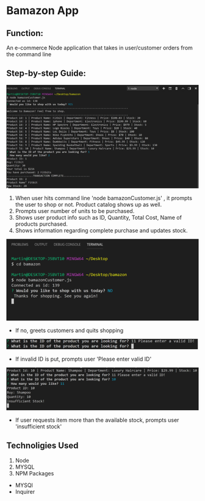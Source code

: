 # Bamazon App
## Function:
An e-commerce Node application that takes in user/customer orders from the command line

## Step-by-step Guide:
![](images/1.png)
1. When user hits command line 'node bamazonCustomer.js' , it prompts the user to shop or not. Product catalog shows up as well.
2. Prompts user number of units to be purchased.
3. Shows user product info such as ID, Quantity, Total Cost, Name of products purchased.
4. Shows information regarding complete purchase and updates stock.

![](images/2.png)
- If no, greets customers and quits shopping

![](images/3.png)
- If invalid ID is put, prompts user 'Please enter valid ID'

![](images/4.png)
- If user requests item more than the available stock, prompts user 'insufficient stock' 


## Technoligies Used
1. Node
2. MYSQL 
3. NPM Packages
- MYSQl
- Inquirer 
